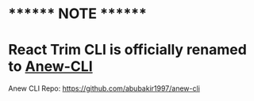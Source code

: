 # ****** NOTE ******
# React Trim CLI is officially renamed to [Anew-CLI](https://github.com/abubakir1997/anew-cli)

Anew CLI Repo: https://github.com/abubakir1997/anew-cli
